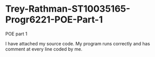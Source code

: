 # Trey-Rathman-ST10035165-Progr6221-POE-Part-1
POE part 1

I have attached my source code. My program runs correctly and has comment at every line coded by me. 

